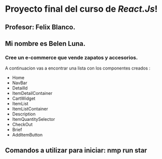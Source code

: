 # Proyecto final del curso de *React.Js*!

## Profesor: Felix Blanco.



## Mi nombre es Belen Luna.

### Cree un e-commerce que vende zapatos y accesorios.

A continuacion vas a encontrar una lista con los componentes creados :


- Home
- NavBar
- DetailId
- ItemDetailContainer
- CartWidget
- ItemList
- ItemListContainer
- Description
- ItemQuantitySelector
- CheckOut
- Brief
- AddItemButton



## Comandos a utilizar para iniciar: nmp run star
